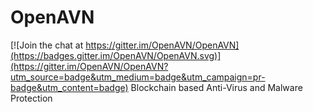 # OpenAVN

[![Join the chat at https://gitter.im/OpenAVN/OpenAVN](https://badges.gitter.im/OpenAVN/OpenAVN.svg)](https://gitter.im/OpenAVN/OpenAVN?utm_source=badge&utm_medium=badge&utm_campaign=pr-badge&utm_content=badge)
Blockchain based Anti-Virus and Malware Protection

